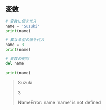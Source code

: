 ## 変数

```py
# 変数に値を代入
name = 'Suzuki'
print(name)

# 異なる型の値を代入
name = 3
print(name)

# 変数の削除
del name

print(name)
```

> Suzuki
>
> 3
>
> NameError: name 'name' is not defined
